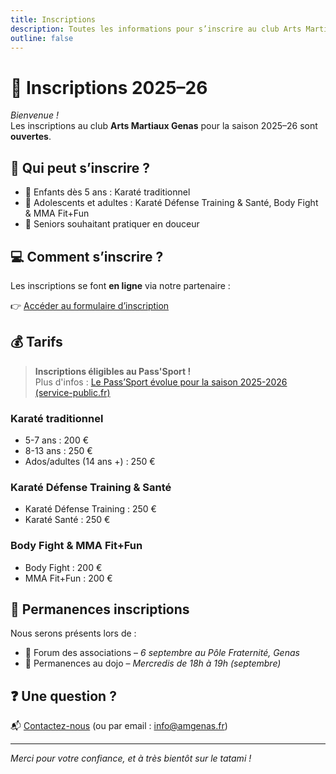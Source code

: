 ```yaml
---
title: Inscriptions
description: Toutes les informations pour s’inscrire au club Arts Martiaux Genas pour la saison 2025–2026.
outline: false
---
```

# 📝 Inscriptions 2025–26

_Bienvenue !_  
Les inscriptions au club **Arts Martiaux Genas** pour la saison 2025–26 sont **ouvertes**.

## 🥋 Qui peut s’inscrire ?

- 👶 Enfants dès 5 ans : Karaté traditionnel
- 🧑 Adolescents et adultes : Karaté Défense Training & Santé, Body Fight & MMA Fit+Fun
- 👵 Seniors souhaitant pratiquer en douceur

## 💻 Comment s’inscrire ?

Les inscriptions se font **en ligne** via notre partenaire :

👉 [Accéder au formulaire d’inscription](https://www.payasso.fr/artsmartiauxgenas/inscriptions-2025-26)  

## 💰 Tarifs

> **Inscriptions éligibles au Pass'Sport !**  
> Plus d'infos : [Le Pass’Sport évolue pour la saison 2025-2026 (service-public.fr)](https://www.service-public.fr/particuliers/actualites/A15850)

### Karaté traditionnel

- 5-7 ans : 200 €
- 8-13 ans : 250 €
- Ados/adultes (14 ans +) : 250 €

### Karaté Défense Training & Santé

- Karaté Défense Training : 250 €
- Karaté Santé : 250 €

### Body Fight & MMA Fit+Fun

- Body Fight : 200 €
- MMA Fit+Fun : 200 €

## 📍 Permanences inscriptions

Nous serons présents lors de :

- 🎪 Forum des associations – *6 septembre au Pôle Fraternité, Genas*
- 📌 Permanences au dojo – *Mercredis de 18h à 19h (septembre)*

## ❓ Une question ?

📬 [Contactez-nous](/contact) (ou par email : [info@amgenas.fr](mailto:info@amgenas.fr))

---

_Merci pour votre confiance, et à très bientôt sur le tatami !_